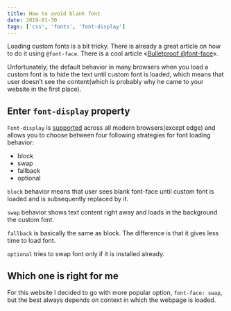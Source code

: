 ```yaml
---
title: How to avoid blank font
date: 2019-01-30
tags: ['css', 'fonts', 'font-display']
---
```

Loading custom fonts is a bit tricky. There is already a great article on how to do it using `@font-face`. There is a cool article «[Bulletproof @font-face](https://www.paulirish.com/2009/bulletproof-font-face-implementation-syntax/)».

Unfortunately, the default behavior in many browsers when you load a custom font is to hide the text until custom font is loaded, which means that user doesn’t see the content(which is probably why he came to your website in the first place).

## Enter `font-display` property

`Font-display` is [supported](https://caniuse.com/#feat=css-font-rendering-controls) across all modern browsers(except edge) and allows you to choose between four following strategies for font loading behavior:
 - block
 - swap
 - fallback
 - optional

`block` behavior means that user sees blank font-face until custom font is loaded and is subsequently replaced by it.

`swap` behavior shows text content right away and loads in the background the custom font.

`fallback` is basically the same as block. The difference is that it gives less time to load font.

`optional` tries to swap font only if it is installed already.

## Which one is right for me

For this website I decided to go with more popular option, `font-face: swap`, but the best always depends on context in which the webpage is loaded.
